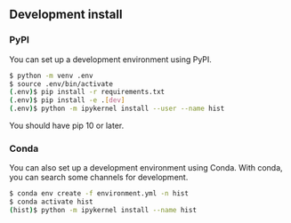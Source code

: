 
## Development install

### PyPI

You can set up a development environment using PyPI.

```bash
$ python -m venv .env
$ source .env/bin/activate
(.env)$ pip install -r requirements.txt
(.env)$ pip install -e .[dev]
(.env)$ python -m ipykernel install --user --name hist
```

You should have pip 10 or later.

### Conda

You can also set up a development environment using Conda. With conda, you can search some channels for development.

```bash
$ conda env create -f environment.yml -n hist
$ conda activate hist
(hist)$ python -m ipykernel install --name hist
```
